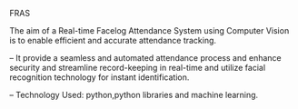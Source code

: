 FRAS

The aim of a Real-time Facelog Attendance System using Computer Vision is to enable efficient and accurate attendance tracking.

– It provide a seamless and automated attendance process and enhance security and streamline record-keeping in
real-time and utilize facial recognition technology for instant identification.

– Technology Used: python,python libraries and machine learning.
